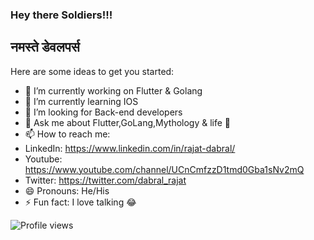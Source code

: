 ### Hey there Soldiers!!! 
## नमस्ते डेवलपर्स 



Here are some ideas to get you started:

- 🔭 I’m currently working on Flutter & Golang
- 🌱 I’m currently learning IOS
- 🤔 I’m looking for Back-end developers 
- 💬 Ask me about Flutter,GoLang,Mythology & life 💁
- 📫 How to reach me: 
- LinkedIn: https://www.linkedin.com/in/rajat-dabral/
- Youtube: https://www.youtube.com/channel/UCnCmfzzD1tmd0Gba1sNv2mQ
- Twitter: https://twitter.com/dabral_rajat
- 😄 Pronouns: He/His
- ⚡ Fun fact: I love talking 😂

![Profile views](https://gpvc.arturio.dev/thecaptainXgod)

